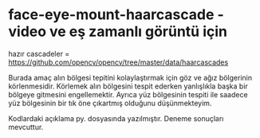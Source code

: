 # face-eye-mount-haarcascade - video ve eş zamanlı görüntü için

hazır cascadeler = https://github.com/opencv/opencv/tree/master/data/haarcascades

Burada amaç alın bölgesi tepitini kolaylaştırmak için göz ve ağız bölgerinin körlenmesidir. 
Körlemek alın bölgesini tespit ederken yanlışlıkla başka bir bölgeye gitmesini engellemektir.
Ayrıca yüz bölgesinin tespiti ile saadece yüz bölgesinin bir tık öne çıkartmış olduğunu düşünmekteyim.

Kodlardaki açıklama py. dosyasında yazılmıştır.
Deneme sonuçları mevcuttur.
